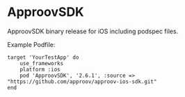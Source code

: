 # ApproovSDK
ApproovSDK binary release for iOS including podspec files.

Example Podfile:

```podfile
target 'YourTestApp' do
    use_frameworks
    platform :ios
    pod 'ApproovSDK', '2.6.1', :source => "https://github.com/approov/approov-ios-sdk.git"
end
```
